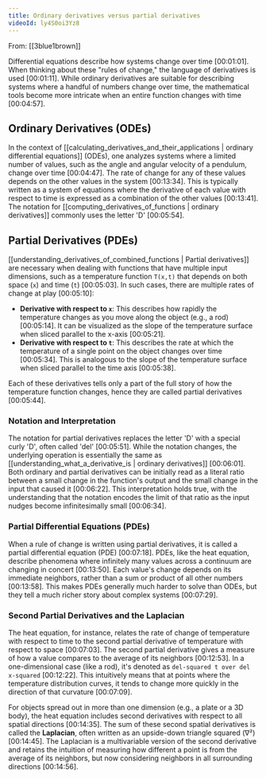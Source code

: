 ```yaml
---
title: Ordinary derivatives versus partial derivatives
videoId: ly4S0oi3Yz8
---
```


From: [[3blue1brown]] <br/> 

Differential equations describe how systems change over time <a class="yt-timestamp" data-t="00:01:01">[00:01:01]</a>. When thinking about these "rules of change," the language of derivatives is used <a class="yt-timestamp" data-t="00:01:11">[00:01:11]</a>. While ordinary derivatives are suitable for describing systems where a handful of numbers change over time, the mathematical tools become more intricate when an entire function changes with time <a class="yt-timestamp" data-t="00:04:57">[00:04:57]</a>.

## Ordinary Derivatives (ODEs)

In the context of [[calculating_derivatives_and_their_applications | ordinary differential equations]] (ODEs), one analyzes systems where a limited number of values, such as the angle and angular velocity of a pendulum, change over time <a class="yt-timestamp" data-t="00:04:47">[00:04:47]</a>. The rate of change for any of these values depends on the other values in the system <a class="yt-timestamp" data-t="00:13:34">[00:13:34]</a>. This is typically written as a system of equations where the derivative of each value with respect to time is expressed as a combination of the other values <a class="yt-timestamp" data-t="00:13:41">[00:13:41]</a>. The notation for [[computing_derivatives_of_functions | ordinary derivatives]] commonly uses the letter 'D' <a class="yt-timestamp" data-t="00:05:54">[00:05:54]</a>.

## Partial Derivatives (PDEs)

[[understanding_derivatives_of_combined_functions | Partial derivatives]] are necessary when dealing with functions that have multiple input dimensions, such as a temperature function `T(x,t)` that depends on both space (`x`) and time (`t`) <a class="yt-timestamp" data-t="00:05:03">[00:05:03]</a>. In such cases, there are multiple rates of change at play <a class="yt-timestamp" data-t="00:05:10">[00:05:10]</a>:

*   **Derivative with respect to `x`**: This describes how rapidly the temperature changes as you move along the object (e.g., a rod) <a class="yt-timestamp" data-t="00:05:14">[00:05:14]</a>. It can be visualized as the slope of the temperature surface when sliced parallel to the x-axis <a class="yt-timestamp" data-t="00:05:21">[00:05:21]</a>.
*   **Derivative with respect to `t`**: This describes the rate at which the temperature of a single point on the object changes over time <a class="yt-timestamp" data-t="00:05:34">[00:05:34]</a>. This is analogous to the slope of the temperature surface when sliced parallel to the time axis <a class="yt-timestamp" data-t="00:05:38">[00:05:38]</a>.

Each of these derivatives tells only a part of the full story of how the temperature function changes, hence they are called partial derivatives <a class="yt-timestamp" data-t="00:05:44">[00:05:44]</a>.

### Notation and Interpretation

The notation for partial derivatives replaces the letter 'D' with a special curly 'D', often called 'del' <a class="yt-timestamp" data-t="00:05:51">[00:05:51]</a>. While the notation changes, the underlying operation is essentially the same as [[understanding_what_a_derivative_is | ordinary derivatives]] <a class="yt-timestamp" data-t="00:06:01">[00:06:01]</a>. Both ordinary and partial derivatives can be initially read as a literal ratio between a small change in the function's output and the small change in the input that caused it <a class="yt-timestamp" data-t="00:06:22">[00:06:22]</a>. This interpretation holds true, with the understanding that the notation encodes the limit of that ratio as the input nudges become infinitesimally small <a class="yt-timestamp" data-t="00:06:34">[00:06:34]</a>.

### Partial Differential Equations (PDEs)

When a rule of change is written using partial derivatives, it is called a partial differential equation (PDE) <a class="yt-timestamp" data-t="00:07:18">[00:07:18]</a>. PDEs, like the heat equation, describe phenomena where infinitely many values across a continuum are changing in concert <a class="yt-timestamp" data-t="00:13:50">[00:13:50]</a>. Each value's change depends on its immediate neighbors, rather than a sum or product of all other numbers <a class="yt-timestamp" data-t="00:13:58">[00:13:58]</a>. This makes PDEs generally much harder to solve than ODEs, but they tell a much richer story about complex systems <a class="yt-timestamp" data-t="00:07:29">[00:07:29]</a>.

### Second Partial Derivatives and the Laplacian

The heat equation, for instance, relates the rate of change of temperature with respect to time to the second partial derivative of temperature with respect to space <a class="yt-timestamp" data-t="00:07:03">[00:07:03]</a>. The second partial derivative gives a measure of how a value compares to the average of its neighbors <a class="yt-timestamp" data-t="00:12:53">[00:12:53]</a>. In a one-dimensional case (like a rod), it's denoted as `del-squared t over del x-squared` <a class="yt-timestamp" data-t="00:12:22">[00:12:22]</a>. This intuitively means that at points where the temperature distribution curves, it tends to change more quickly in the direction of that curvature <a class="yt-timestamp" data-t="00:07:09">[00:07:09]</a>.

For objects spread out in more than one dimension (e.g., a plate or a 3D body), the heat equation includes second derivatives with respect to all spatial directions <a class="yt-timestamp" data-t="00:14:35">[00:14:35]</a>. The sum of these second spatial derivatives is called the **Laplacian**, often written as an upside-down triangle squared (∇²) <a class="yt-timestamp" data-t="00:14:45">[00:14:45]</a>. The Laplacian is a multivariable version of the second derivative and retains the intuition of measuring how different a point is from the average of its neighbors, but now considering neighbors in all surrounding directions <a class="yt-timestamp" data-t="00:14:56">[00:14:56]</a>.